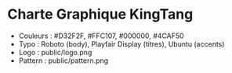 # Charte Graphique KingTang
- Couleurs : #D32F2F, #FFC107, #000000, #4CAF50
- Typo : Roboto (body), Playfair Display (titres), Ubuntu (accents)
- Logo : public/logo.png
- Pattern : public/pattern.png